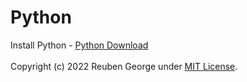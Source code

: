 <h1>Python</h1>

Install Python - <a href="https://www.python.org/downloads/">Python Download</a> 
<br>
<br>
Copyright (c) 2022 Reuben George under [MIT License](/license). 